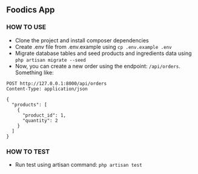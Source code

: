 ## Foodics App


### HOW TO USE

- Clone the project and install composer dependencies
- Create .env file from .env.example using `cp .env.example .env`
- Migrate database tables and seed products and ingredients data using `php artisan migrate --seed`
- Now, you can create a new order using the endpoint: `/api/orders`. Something like:

```http request
POST http://127.0.0.1:8000/api/orders
Content-Type: application/json

{
  "products": [
    {
      "product_id": 1,
      "quantity": 2
    }
  ]
}
```

### HOW TO TEST

- Run test using artisan command: `php artisan test`


